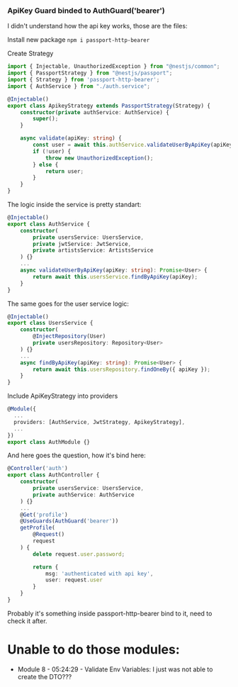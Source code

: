 
### ApiKey Guard binded to AuthGuard('bearer')
I didn't understand how the api key works, those are the files:

Install new package ``npm i passport-http-bearer``

Create Strategy
```ts
import { Injectable, UnauthorizedException } from "@nestjs/common";
import { PassportStrategy } from "@nestjs/passport";
import { Strategy } from 'passport-http-bearer';
import { AuthService } from "./auth.service";

@Injectable()
export class ApikeyStrategy extends PassportStrategy(Strategy) {
    constructor(private authService: AuthService) {
        super();
    }

    async validate(apiKey: string) {
        const user = await this.authService.validateUserByApiKey(apiKey);
        if (!user) {
            throw new UnauthorizedException();
        } else {
            return user;
        }
    }
}
```

The logic inside the service is pretty standart:
```ts
@Injectable()
export class AuthService {
    constructor(
        private usersService: UsersService,
        private jwtService: JwtService,
        private artistsService: ArtistsService
    ) {}
    ...
    async validateUserByApiKey(apiKey: string): Promise<User> {
        return await this.usersService.findByApiKey(apiKey);
    }
}
```

The same goes for the user service logic:
```ts
@Injectable()
export class UsersService {
    constructor(
        @InjectRepository(User)
        private usersRepository: Repository<User>
    ) {}
    ...
    async findByApiKey(apiKey: string): Promise<User> {
        return await this.usersRepository.findOneBy({ apiKey });
    }
}
```

Include ApiKeyStrategy into providers
```ts
@Module({
  ...
  providers: [AuthService, JwtStrategy, ApikeyStrategy],
  ...
})
export class AuthModule {}
```

And here goes the question, how it's bind here:
```ts
@Controller('auth')
export class AuthController {
    constructor(
        private usersService: UsersService,
        private authService: AuthService
    ) {}
    ...
    @Get('profile')
    @UseGuards(AuthGuard('bearer'))
    getProfile(
        @Request()
        request
    ) {
        delete request.user.password;

        return {
            msg: 'authenticated with api key',
            user: request.user
        }
    }
}
```

Probably it's something inside passport-http-bearer bind to it, need to check it after.

# Unable to do those modules:
- Module 8 - 05:24:29 - Validate Env Variables: I just was not able to create the DTO???